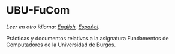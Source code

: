 # UBU-FuCom
*Leer en otro idioma: [English](https://github.com/iRodri/UBU-FuCom/tree/master), [Español](https://github.com/iRodri/UBU-FuCom/tree/master-es).*

Prácticas y documentos relativos a la asignatura Fundamentos de Computadores de la Universidad de Burgos.
